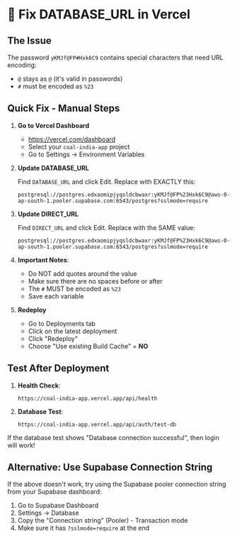 # 🔧 Fix DATABASE_URL in Vercel

## The Issue
The password `yKMJf@FP#Hxk6C9` contains special characters that need URL encoding:
- `@` stays as `@` (it's valid in passwords)
- `#` must be encoded as `%23`

## Quick Fix - Manual Steps

1. **Go to Vercel Dashboard**
   - https://vercel.com/dashboard
   - Select your `coal-india-app` project
   - Go to Settings → Environment Variables

2. **Update DATABASE_URL**
   
   Find `DATABASE_URL` and click Edit. Replace with EXACTLY this:
   ```
   postgresql://postgres.edxaomipjyqsldcbwaxr:yKMJf@FP%23Hxk6C9@aws-0-ap-south-1.pooler.supabase.com:6543/postgres?sslmode=require
   ```

3. **Update DIRECT_URL**
   
   Find `DIRECT_URL` and click Edit. Replace with the SAME value:
   ```
   postgresql://postgres.edxaomipjyqsldcbwaxr:yKMJf@FP%23Hxk6C9@aws-0-ap-south-1.pooler.supabase.com:6543/postgres?sslmode=require
   ```

4. **Important Notes**:
   - Do NOT add quotes around the value
   - Make sure there are no spaces before or after
   - The `#` MUST be encoded as `%23`
   - Save each variable

5. **Redeploy**
   - Go to Deployments tab
   - Click on the latest deployment
   - Click "Redeploy"
   - Choose "Use existing Build Cache" = **NO**

## Test After Deployment

1. **Health Check**:
   ```
   https://coal-india-app.vercel.app/api/health
   ```

2. **Database Test**:
   ```
   https://coal-india-app.vercel.app/api/auth/test-db
   ```

If the database test shows "Database connection successful", then login will work!

## Alternative: Use Supabase Connection String

If the above doesn't work, try using the Supabase pooler connection string from your Supabase dashboard:
1. Go to Supabase Dashboard
2. Settings → Database
3. Copy the "Connection string" (Pooler) - Transaction mode
4. Make sure it has `?sslmode=require` at the end